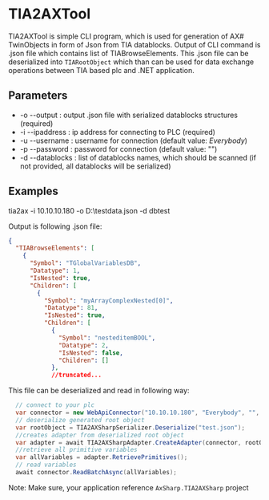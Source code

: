 # TIA2AXTool

TIA2AXTool is simple CLI program, which is used for generation of AX# TwinObjects in form of Json from TIA datablocks. Output of CLI command is .json file which contains list of TIABrowseElements. This .json file can be deserialized into `TIARootObject` which than can be used for data exchange operations between TIA based plc and .NET application.



## Parameters 

- -o --output : output .json file with serialized datablocks structures (required)
- -i --ipaddress : ip address for connecting to PLC (required)
- -u --username : username for connection (default value: *Everybody*)
- -p --password : password for connection (default value: "")
- -d --datablocks : list of datablocks names, which should be scanned (if not provided, all datablocks will be serialized)


## Examples

tia2ax -i 10.10.10.180 -o D:\\testdata.json -d dbtest

Output is following .json file:

```json
{
  "TIABrowseElements": [
    {
      "Symbol": "TGlobalVariablesDB",
      "Datatype": 1,
      "IsNested": true,
      "Children": [
        {
          "Symbol": "myArrayComplexNested[0]",
          "Datatype": 81,
          "IsNested": true,
          "Children": [
            {
              "Symbol": "nesteditemBOOL",
              "Datatype": 2,
              "IsNested": false,
              "Children": []
            },
            //truncated...
```

This file can be deserialized and read in following way:

```C#
  // connect to your plc
  var connector = new WebApiConnector("10.10.10.180", "Everybody", "", true, string.Empty);
  // deserialize generated root object
  var rootObject = TIA2AXSharpSerializer.Deserialize("test.json");
  //creates adapter from deserialized root object
  var adapter = await TIA2AXSharpAdapter.CreateAdapter(connector, rootObject);
  //retrieve all primitive variables
  var allVariables = adapter.RetrievePrimitives();
  // read variables  
  await connector.ReadBatchAsync(allVariables);

```

Note: Make sure, your application reference `AxSharp.TIA2AXSharp` project